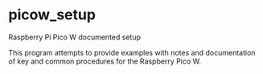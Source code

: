 # picow_setup
Raspberry Pi Pico W documented setup

This program attempts to provide examples with notes and documentation of key and common procedures for the Raspberry Pico W.
